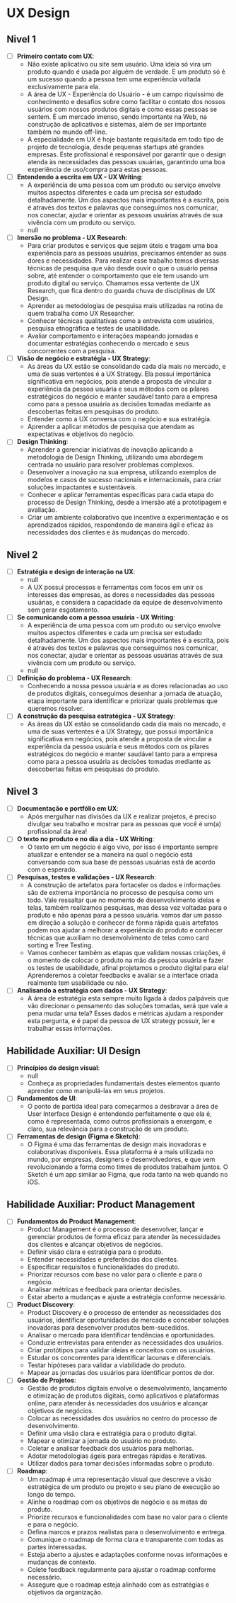 # UX Design
## Nivel 1
- [ ] **Primeiro contato com UX**:
   - Não existe aplicativo ou site sem usuário. Uma ideia só vira um produto quando é usada por alguém de verdade. E um produto só é um sucesso quando a pessoa tem uma experiência voltada exclusivamente para ela.
   - A área de UX - Experiência do Usuário - é um campo riquíssimo de conhecimento e desafios sobre como facilitar o contato dos nossos usuários com nossos produtos digitais e como essas pessoas se sentem. É um mercado imenso, sendo importante na Web, na construção de aplicativos e sistemas, além de ser importante também no mundo off-line.
   - A especialidade em UX é hoje bastante requisitada em todo tipo de projeto de tecnologia, desde pequenas startups até grandes empresas. Este profissional é responsável por garantir que o design atenda às necessidades das pessoas usuárias, garantindo uma boa experiência de uso/compra para estas pessoas.
- [ ] **Entendendo a escrita em UX - UX Writing**:
   - A experiência de uma pessoa com um produto ou serviço envolve muitos aspectos diferentes e cada um precisa ser estudado detalhadamente. Um dos aspectos mais importantes é a escrita, pois é através dos textos e palavras que conseguimos nos comunicar, nos conectar, ajudar e orientar as pessoas usuárias através de sua vivência com um produto ou serviço.
   - null
- [ ] **Imersão no problema - UX Research**:
   - Para criar produtos e serviços que sejam úteis e tragam uma boa experiência para as pessoas usuárias, precisamos entender as suas dores e necessidades. Para realizar esse trabalho temos diversas técnicas de pesquisa que vão desde ouvir o que o usuário pensa sobre, até entender o comportamento que ele tem usando um produto digital ou serviço. Chamamos essa vertente de UX Research, que fica dentro do guarda chuva de disciplinas de UX Design.
   - Aprender as metodologias de pesquisa mais utilizadas na rotina de quem trabalha como UX Researcher.
   - Conhecer técnicas qualitativas como a entrevista com usuários, pesquisa etnográfica e testes de usabilidade.
   - Avaliar comportamento e interações mapeando jornadas e documentar estratégias conhecendo o mercado e seus concorrentes com a pesquisa.
- [ ] **Visão de negócio e estratégia - UX Strategy**:
   - As áreas da UX estão se consolidando cada dia mais no mercado, e uma de suas vertentes é a UX Strategy. Ela possui importânica significativa em negócios, pois atende a proposta de vincular a experiência da pessoa usuária e seus métodos com os pilares estratégicos do negócio e manter saudável tanto para a empresa como para a pessoa usuária as decisões tomadas mediante as descobertas feitas em pesquisas do produto.
   - Entender como a UX conversa com o negócio e sua estratégia.
   - Aprender a aplicar métodos de pesquisa que atendam as expectativas e objetivos do negócio.
- [ ] **Design Thinking**:
   - Aprender a gerenciar iniciativas de inovação aplicando a metodologia de Design Thinking, utilizando uma abordagem centrada no usuário para resolver problemas complexos.
   - Desenvolver a inovação na sua empresa, utilizando exemplos de modelos e casos de sucesso nacionais e internacionais, para criar soluções impactantes e sustentáveis.
   - Conhecer e aplicar ferramentas específicas para cada etapa do processo de Design Thinking, desde a imersão até a prototipagem e avaliação.
   - Criar um ambiente colaborativo que incentive a experimentação e os aprendizados rápidos, respondendo de maneira ágil e eficaz às necessidades dos clientes e às mudanças do mercado.
## Nivel 2
- [ ] **Estratégia e design de interação na UX**:
   - null
   - A UX possui processos e ferramentas com focos em unir os interesses das empresas, as dores e necessidades das pessoas usuárias, e considera a capacidade da equipe de desenvolvimento sem gerar esgotamento.
- [ ] **Se comunicando com a pessoa usuária - UX Writing**:
   - A experiência de uma pessoa com um produto ou serviço envolve muitos aspectos diferentes e cada um precisa ser estudado detalhadamente. Um dos aspectos mais importantes é a escrita, pois é através dos textos e palavras que conseguimos nos comunicar, nos conectar, ajudar e orientar as pessoas usuárias através de sua vivência com um produto ou serviço.
   - null
- [ ] **Definição do problema - UX Research**:
   - Conhecendo a nossa pessoa usuária e as dores relacionadas ao uso de produtos digitais, conseguimos desenhar a jornada de atuação, etapa importante para identificar e priorizar quais problemas que queremos resolver.
- [ ] **A construção da pesquisa estratégica - UX Strategy**:
   - As áreas da UX estão se consolidando cada dia mais no mercado, e uma de suas vertentes é a UX Strategy, que possui importânica significativa em negócios, pois atende a proposta de vincular a experiência da pessoa usuária e seus métodos com os pilares estratégicos do negócio e manter saudável tanto para a empresa como para a pessoa usuária as decisões tomadas mediante as descobertas feitas em pesquisas do produto.
## Nivel 3
- [ ] **Documentação e portfólio em UX**:
   - Após mergulhar nas divisões da UX e realizar projetos, é preciso divulgar seu trabalho e mostrar para as pessoas que você é um(a) profissional da área!
- [ ] **O texto no produto e no dia a dia - UX Writing**:
   - O texto em um negócio é algo vivo, por isso é importante sempre atualizar e entender se a maneira na qual o negócio está conversando com sua base de pessoas usuárias está de acordo com o esperado.
- [ ] **Pesquisas, testes e validações - UX Research**:
   - A construção de artefatos para fortaceler os dados e informações são de extrema importância no processo de pesquisa como um todo. Vale ressaltar que no momento de desenvolvimento ideias e telas, também realizamos pesquisas, mas dessa vez voltadas para o produto e não apenas para a pessoa usuária. vamos dar um passo em direção a solução e conhecer de forma rápida quais artefatos podem nos ajudar a melhorar a experiência do produto e conhecer técnicas que auxiliam no desenvolvimento de telas como card sorting e Tree Testing.
   - Vamos conhecer também as etapas que validam nossas criações, é o momento de colocar o produto na mão da pessoa usuária e fazer os testes de usabilidade, afinal projetamos o produto digital para ela! Aprenderemos a coletar feedbacks e avaliar se a interface criada realmente tem usabilidade ou não.
- [ ] **Analisando a estratégia com dados - UX Strategy**:
   - A área de estratégia esta sempre muito ligada à dados palpáveis que vão direcionar o pensamento das soluções tomadas, será que vale a pena mudar uma tela? Esses dados e métricas ajudam a responder esta pergunta, e é papel da pessoa de UX strategy possuir, ler e trabalhar essas informações.
## Habilidade Auxiliar: UI Design 
- [ ] **Princípios do design visual**:
   - null
   - Conheça as propriedades fundamentais destes elementos quanto aprender como manipulá-las em seus projetos.
- [ ] **Fundamentos de UI**:
   - O ponto de partida ideal para começarmos a desbravar a área de User Interface Design é entendendo perfeitamente o que ela é, como é representada, como outros profissionais a enxergam, e claro, sua relevância para a construção de um produto.
- [ ] **Ferramentas de design (Figma e Sketch)**:
   - O Figma é uma das ferramentas de design mais inovadoras e colaborativas disponíveis. Essa plataforma é a mais utilizada no mundo, por empresas, designers e desenvolvedores, e que vem revolucionando a forma como times de produtos trabalham juntos. O Sketch é um app similar ao Figma, que roda tanto na web quando no iOS.
## Habilidade Auxiliar: Product Management 
- [ ] **Fundamentos do Product Management**:
   - Product Management é o processo de desenvolver, lançar e gerenciar produtos de forma eficaz para atender às necessidades dos clientes e alcançar objetivos de negócios.
   - Definir visão clara e estratégia para o produto.
   - Entender necessidades e preferências dos clientes.
   - Especificar requisitos e funcionalidades do produto.
   - Priorizar recursos com base no valor para o cliente e para o negócio.
   - Analisar métricas e feedback para orientar decisões.
   - Estar aberto a mudanças e ajuste a estratégia conforme necessário.
- [ ] **Product Discovery**:
   - Product Discovery é o processo de entender as necessidades dos usuários, identificar oportunidades de mercado e conceber soluções inovadoras para desenvolver produtos bem-sucedidos.
   - Analisar o mercado para identificar tendências e oportunidades.
   - Conduzie entrevistas para entender as necessidades dos usuários.
   - Criar protótipos para validar ideias e conceitos com os usuários.
   - Estudar os concorrentes para identificar lacunas e diferenciais.
   - Testar hipóteses para validar a viabilidade do produto.
   - Mapear as jornadas dos usuários para identificar pontos de dor.
- [ ] **Gestão de Projetos**:
   - Gestão de produtos digitais envolve o desenvolvimento, lançamento e otimização de produtos digitais, como aplicativos e plataformas online, para atender às necessidades dos usuários e alcançar objetivos de negócios.
   - Colocar as necessidades dos usuários no centro do processo de desenvolvimento.
   - Definir uma visão clara e estratégia para o produto digital.
   - Mapear e otimizar a jornada do usuário no produto.
   - Coletar e analisar feedback dos usuários para melhorias.
   - Adotar metodologias ágeis para entregas rápidas e iterativas.
   - Utilizar dados para tomar decisões informadas sobre o produto.
- [ ] **Roadmap**:
   - Um roadmap é uma representação visual que descreve a visão estratégica de um produto ou projeto e seu plano de execução ao longo do tempo.
   - Alinhe o roadmap com os objetivos de negócio e as metas do produto.
   - Priorize recursos e funcionalidades com base no valor para o cliente e para o negócio.
   - Defina marcos e prazos realistas para o desenvolvimento e entrega.
   - Comunique o roadmap de forma clara e transparente com todas as partes interessadas.
   - Esteja aberto a ajustes e adaptações conforme novas informações e mudanças de contexto.
   - Colete feedback regularmente para ajustar o roadmap conforme necessário.
   - Assegure que o roadmap esteja alinhado com as estratégias e objetivos da organização.
